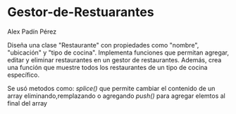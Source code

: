 # Gestor-de-Restuarantes

Alex Padín Pérez

Diseña una clase "Restaurante" con propiedades como "nombre", "ubicación" y "tipo de cocina".
Implementa funciones que permitan agregar, editar y eliminar restaurantes en un gestor de restaurantes.
Además, crea una función que muestre todos los restaurantes de un tipo de cocina específico.

Se usó metodos como:
_splice()_ que permite cambiar el contenido de un array eliminando,remplazando o agregando
_push()_ para agregar elemtos al final del array
